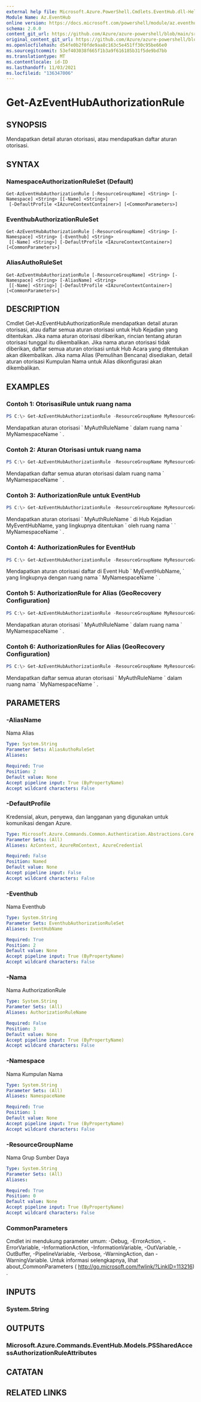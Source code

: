 ```yaml
---
external help file: Microsoft.Azure.PowerShell.Cmdlets.EventHub.dll-Help.xml
Module Name: Az.EventHub
online version: https://docs.microsoft.com/powershell/module/az.eventhub/get-azeventhubauthorizationrule
schema: 2.0.0
content_git_url: https://github.com/Azure/azure-powershell/blob/main/src/EventHub/EventHub/help/Get-AzEventHubAuthorizationRule.md
original_content_git_url: https://github.com/Azure/azure-powershell/blob/main/src/EventHub/EventHub/help/Get-AzEventHubAuthorizationRule.md
ms.openlocfilehash: d54fe0b2f0fde9aa8c163c5e451ff30c95be66e0
ms.sourcegitcommit: 53ef403038f665f1b3a9f616185b31f5de9bd7bb
ms.translationtype: MT
ms.contentlocale: id-ID
ms.lasthandoff: 11/03/2021
ms.locfileid: "136347006"
---
```

# Get-AzEventHubAuthorizationRule

## SYNOPSIS
Mendapatkan detail aturan otorisasi, atau mendapatkan daftar aturan otorisasi.

## SYNTAX

### NamespaceAuthorizationRuleSet (Default)
```
Get-AzEventHubAuthorizationRule [-ResourceGroupName] <String> [-Namespace] <String> [[-Name] <String>]
 [-DefaultProfile <IAzureContextContainer>] [<CommonParameters>]
```

### EventhubAuthorizationRuleSet
```
Get-AzEventHubAuthorizationRule [-ResourceGroupName] <String> [-Namespace] <String> [-Eventhub] <String>
 [[-Name] <String>] [-DefaultProfile <IAzureContextContainer>] [<CommonParameters>]
```

### AliasAuthoRuleSet
```
Get-AzEventHubAuthorizationRule [-ResourceGroupName] <String> [-Namespace] <String> [-AliasName] <String>
 [[-Name] <String>] [-DefaultProfile <IAzureContextContainer>] [<CommonParameters>]
```

## DESCRIPTION
Cmdlet Get-AzEventHubAuthorizationRule mendapatkan detail aturan otorisasi, atau daftar semua aturan otorisasi untuk Hub Kejadian yang ditentukan.
Jika nama aturan otorisasi diberikan, rincian tentang aturan otorisasi tunggal itu dikembalikan.
Jika nama aturan otorisasi tidak diberikan, daftar semua aturan otorisasi untuk Hub Acara yang ditentukan akan dikembalikan.
Jika nama Alias (Pemulihan Bencana) disediakan, detail aturan otorisasi Kumpulan Nama untuk Alias dikonfigurasi akan dikembalikan.

## EXAMPLES

### Contoh 1: OtorisasiRule untuk ruang nama
```powershell
PS C:\> Get-AzEventHubAuthorizationRule -ResourceGroupName MyResourceGroupName -NamespaceName MyNamespaceName -Name MyAuthRuleName
```

Mendapatkan aturan otorisasi \` MyAuthRuleName \` dalam ruang nama \` MyNamespaceName \` .

### Contoh 2: Aturan Otorisasi untuk ruang nama
```powershell
PS C:\> Get-AzEventHubAuthorizationRule -ResourceGroupName MyResourceGroupName -NamespaceName MyNamespaceName -EventHubName MyEventHubName
```

Mendapatkan daftar semua aturan otorisasi dalam ruang nama \` MyNamespaceName \` .

### Contoh 3: AuthorizationRule untuk EventHub
```powershell
PS C:\> Get-AzEventHubAuthorizationRule -ResourceGroupName MyResourceGroupName -NamespaceName MyNamespaceName -EventHubName MyEventHubName -Name MyAuthRuleName
```

Mendapatkan aturan otorisasi \` MyAuthRuleName \` di Hub Kejadian MyEventHubName, yang lingkupnya ditentukan \` oleh ruang nama \` \` MyNamespaceName \` .

### Contoh 4: AuthorizationRules for EventHub
```powershell
PS C:\> Get-AzEventHubAuthorizationRule -ResourceGroupName MyResourceGroupName -NamespaceName MyNamespaceName -EventHubName MyEventHubName
```

Mendapatkan aturan otorisasi daftar di Event Hub \` MyEventHubName, \` yang lingkupnya dengan ruang nama \` MyNamespaceName \` .

### Contoh 5: AuthorizationRule for Alias (GeoRecovery Configuration)
```powershell
PS C:\> Get-AzEventHubAuthorizationRule -ResourceGroupName MyResourceGroupName -NamespaceName MyNamespaceName -AliasName MyAliasNameName -Name MyAuthRuleName
```

Mendapatkan aturan otorisasi \` MyAuthRuleName \` dalam ruang nama \` MyNamespaceName \` .

### Contoh 6: AuthorizationRules for Alias (GeoRecovery Configuration)
```powershell
PS C:\> Get-AzEventHubAuthorizationRule -ResourceGroupName MyResourceGroupName -NamespaceName MyNamespaceName -AliasName MyAliasNameName
```

Mendapatkan daftar semua aturan otorisasi \` MyAuthRuleName \` dalam ruang nama \` MyNamespaceName \` .

## PARAMETERS

### -AliasName
Nama Alias

```yaml
Type: System.String
Parameter Sets: AliasAuthoRuleSet
Aliases:

Required: True
Position: 2
Default value: None
Accept pipeline input: True (ByPropertyName)
Accept wildcard characters: False
```

### -DefaultProfile
Kredensial, akun, penyewa, dan langganan yang digunakan untuk komunikasi dengan Azure.

```yaml
Type: Microsoft.Azure.Commands.Common.Authentication.Abstractions.Core.IAzureContextContainer
Parameter Sets: (All)
Aliases: AzContext, AzureRmContext, AzureCredential

Required: False
Position: Named
Default value: None
Accept pipeline input: False
Accept wildcard characters: False
```

### -Eventhub
Nama Eventhub

```yaml
Type: System.String
Parameter Sets: EventhubAuthorizationRuleSet
Aliases: EventHubName

Required: True
Position: 2
Default value: None
Accept pipeline input: True (ByPropertyName)
Accept wildcard characters: False
```

### -Nama
Nama AuthorizationRule

```yaml
Type: System.String
Parameter Sets: (All)
Aliases: AuthorizationRuleName

Required: False
Position: 3
Default value: None
Accept pipeline input: True (ByPropertyName)
Accept wildcard characters: False
```

### -Namespace
Nama Kumpulan Nama

```yaml
Type: System.String
Parameter Sets: (All)
Aliases: NamespaceName

Required: True
Position: 1
Default value: None
Accept pipeline input: True (ByPropertyName)
Accept wildcard characters: False
```

### -ResourceGroupName
Nama Grup Sumber Daya

```yaml
Type: System.String
Parameter Sets: (All)
Aliases:

Required: True
Position: 0
Default value: None
Accept pipeline input: True (ByPropertyName)
Accept wildcard characters: False
```

### CommonParameters
Cmdlet ini mendukung parameter umum: -Debug, -ErrorAction, -ErrorVariable, -InformationAction, -InformationVariable, -OutVariable, -OutBuffer, -PipelineVariable, -Verbose, -WarningAction, dan -WarningVariable. Untuk informasi selengkapnya, lihat about_CommonParameters ( http://go.microsoft.com/fwlink/?LinkID=113216) .

## INPUTS

### System.String

## OUTPUTS

### Microsoft.Azure.Commands.EventHub.Models.PSSharedAccessAuthorizationRuleAttributes

## CATATAN

## RELATED LINKS
